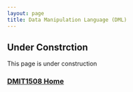 ```yaml
---
layout: page
title: Data Manipulation Language (DML)
---
```


## Under Constrction
This page is under construction

### [DMIT1508 Home](../)